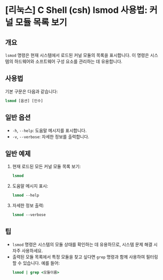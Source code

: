 # [리눅스] C Shell (csh) lsmod 사용법: 커널 모듈 목록 보기

## 개요
`lsmod` 명령은 현재 시스템에서 로드된 커널 모듈의 목록을 표시합니다. 이 명령은 시스템의 하드웨어와 소프트웨어 구성 요소를 관리하는 데 유용합니다.

## 사용법
기본 구문은 다음과 같습니다:

```csh
lsmod [옵션] [인수]
```

## 일반 옵션
- `-h`, `--help`: 도움말 메시지를 표시합니다.
- `-v`, `--verbose`: 자세한 정보를 출력합니다.

## 일반 예제
1. 현재 로드된 모든 커널 모듈 목록 보기:
   ```csh
   lsmod
   ```

2. 도움말 메시지 표시:
   ```csh
   lsmod --help
   ```

3. 자세한 정보 출력:
   ```csh
   lsmod --verbose
   ```

## 팁
- `lsmod` 명령은 시스템의 모듈 상태를 확인하는 데 유용하므로, 시스템 문제 해결 시 자주 사용하세요.
- 출력된 모듈 목록에서 특정 모듈을 찾고 싶다면 `grep` 명령과 함께 사용하여 필터링할 수 있습니다. 예를 들어:
  ```csh
  lsmod | grep <모듈이름>
  ```